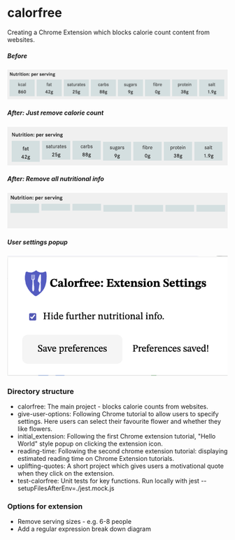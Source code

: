 # calorfree

Creating a Chrome Extension which blocks calorie count content from websites.

##### Before
![Before calorfree extension](https://github.com/technologeve/calorfree/blob/main/readme-images/before.png)
##### After: Just remove calorie count
![After calorfree extension: just calories](https://github.com/technologeve/calorfree/blob/main/readme-images/just_calories.png)
##### After: Remove all nutritional info
![After calorfree extension: all nutritional info](https://github.com/technologeve/calorfree/blob/main/readme-images/all_info.png)


##### User settings popup
![Screenshot of user settings popup](https://github.com/technologeve/calorfree/blob/main/readme-images/user_settings.png?)

### Directory structure
- calorfree: The main project - blocks calorie counts from websites.
- give-user-options: Following Chrome tutorial to allow users to specify settings. Here users can select their favourite flower and whether they like flowers.
- initial_extension: Following the first Chrome extension tutorial, "Hello World" style popup on clicking the extension icon.
- reading-time: Following the second chrome extension tutorial: displaying estimated reading time on Chrome Extension tutorials.
- uplifting-quotes: A short project which gives users a motivational quote when they click on the extension.
- test-calorfree: Unit tests for key functions. Run locally with jest --setupFilesAfterEnv=./jest.mock.js

### Options for extension
- Remove serving sizes - e.g. 6-8 people
- Add a regular expression break down diagram